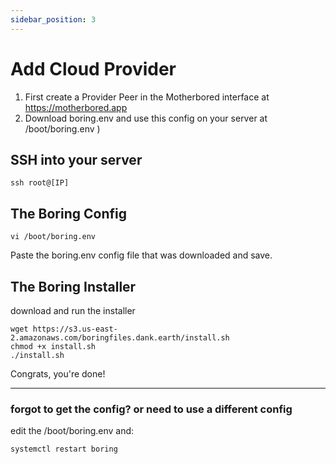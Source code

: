 ```yaml
---
sidebar_position: 3
---
```


# Add Cloud Provider


1. First create a Provider Peer in the Motherbored interface at https://motherbored.app
2. Download boring.env and use this config on your server at /boot/boring.env )

## SSH into your server

`ssh root@[IP]`


## The Boring Config

`vi /boot/boring.env` 

Paste the boring.env config file that was downloaded
and save.

## The Boring Installer

download and run the installer

```
wget https://s3.us-east-2.amazonaws.com/boringfiles.dank.earth/install.sh
chmod +x install.sh
./install.sh
```

Congrats, you're done!


---
### forgot to get the config? or need to use a different config 

edit the /boot/boring.env and:

```
systemctl restart boring
```

